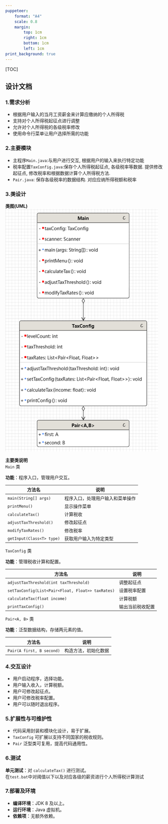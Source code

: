 ```yaml
---
puppeteer:
    format: "A4"
    scale: 0.8
    margin:
        top: 1cm
        right: 1cm
        bottom: 1cm
        left: 1cm
print_background: true
---
```


[TOC]

## 设计文档  

### 1.需求分析  
* 根据用户输入的当月工资薪金来计算应缴纳的个人所得税  
* 支持对个人所得税起征点进行调整  
* 允许对个人所得税的各级税率修改  
* 使用命令行菜单让用户选择所需的功能

### 2.主要模块
* 主程序`Main.java`:与用户进行交互, 根据用户的输入来执行特定功能  
* 税率配置`TaxConfig.java`:保存个人所得税起征点, 各级税率等数据. 提供修改起征点, 修改税率和根据数据计算个人所得税方法.  
* `Pair.java`: 保存各级税率的数据结构. 对应应纳所得税额和税率

### 3.类设计  
**类图(UML)**
![](uml.png)

**主要类说明**  
`Main` 类  

**功能**：程序入口，管理用户交互。

| 方法名 | 说明               |
|--------|------------------|
| `main(String[] args)` | 程序入口，处理用户输入和菜单操作 |
| `printMenu()` | 显示操作菜单           |
| `calculateTax()` | 计算税收             |
| `adjustTaxThreshold()` | 修改起征点            |
| `modifyTaxRates()` | 修改税率             |
| `getInput(Class<T> type)` | 获取用户输入为特定类型      |


`TaxConfig` 类  

**功能**：管理税收计算和配置。

| 方法名 | 说明 |
|--------|------|
| `adjustTaxThreshold(int taxThreshold)` | 调整起征点 |
| `setTaxConfig(List<Pair<Float, Float>> taxRates)` | 设置税率配置 |
| `calculateTax(float income)` | 计算税额 |
| `printTaxConfig()` | 输出当前税收配置 |

`Pair<A, B>` 类  

**功能**：泛型数据结构，存储两元素的值。

| 方法名 | 说明 |
|--------|------|
| `Pair(A first, B second)` | 构造方法，初始化数据 |

### 4.交互设计
- 用户启动程序，选择功能。
- 用户输入收入，计算税额。
- 用户可修改起征点。
- 用户可修改税率配置。
- 用户可以随时退出程序。

### 5.扩展性与可维护性
- 代码采用封装和模块化设计，易于扩展。
- `TaxConfig` 可扩展以支持不同国家的税收规则。
- `Pair` 泛型类可复用，提高代码通用性。

### 6.测试
**单元测试**：对 `calculateTax()` 进行测试。  
在`test.bat`中对阈值以下以及对应各级的薪资进行个人所得税计算测试  

### 7.部署及环境
- **编译环境**：JDK 8 及以上。
- **运行环境**：Java 虚拟机。
- **依赖项**：无额外依赖。



